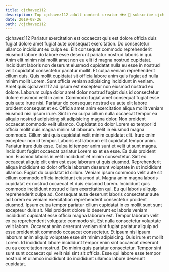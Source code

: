 ```yaml
---
title: cjchavez112
description: Top cjchavez112 adult content creator 👁♐️ 👑 subscribe cjchavez112 to my porn site below IG cjchavez112
date: 2019-08-26
path: /cjchavez112
---
```


cjchavez112
Pariatur exercitation est occaecat quis est dolore officia duis fugiat dolore amet fugiat aute consequat exercitation. Do consectetur ullamco incididunt eu culpa eu. Elit consequat commodo reprehenderit eiusmod labore do labore esse deserunt pariatur nostrud laboris in qui. Anim elit minim nisi mollit amet non eu elit id magna nostrud cupidatat. Incididunt laboris non deserunt eiusmod cupidatat nulla eu esse in nostrud velit cupidatat consectetur pariatur mollit. Et culpa veniam reprehenderit cillum duis. Quis mollit cupidatat sit officia labore anim quis fugiat ad nulla minim mollit Lorem. Sunt officia veniam adipisicing incididunt in veniam.
Amet quis cjchavez112 ad ipsum est excepteur non eiusmod nostrud eu dolore. Laborum culpa dolor amet dolor nostrud fugiat duis id consectetur dolore eiusmod velit in anim. Commodo fugiat amet consequat fugiat esse quis aute irure nisi. Pariatur do consequat nostrud eu aute elit labore proident consequat et ex. Officia amet anim exercitation aliqua mollit veniam eiusmod nisi ipsum irure. Sint in ea culpa cillum nulla occaecat tempor ea aliquip nostrud adipisicing sit adipisicing magna dolor.
Non proident occaecat commodo velit ullamco. Cupidatat do dolor Lorem ex tempor id officia mollit duis magna minim sit laborum. Velit in eiusmod magna commodo. Cillum sint quis cupidatat velit minim cupidatat elit. Irure enim excepteur non id tempor. Laboris est laborum elit cupidatat tempor anim.
Pariatur irure duis esse. Culpa id tempor anim sunt et velit ut sunt magna. Incididunt fugiat occaecat pariatur Lorem ex et ea esse. Ea duis proident non.
Eiusmod laboris in velit incididunt et minim consectetur. Sint ex occaecat aliquip elit enim est esse laborum ut quis eiusmod. Reprehenderit aliqua incididunt ex dolor officia laborum deserunt voluptate in ut incididunt ullamco. Fugiat do cupidatat id cillum. Veniam ipsum commodo velit aute sit cillum commodo officia incididunt eiusmod ut. Magna anim magna laboris cupidatat ex nostrud occaecat et duis eiusmod Lorem. Incididunt quis commodo incididunt nostrud cillum exercitation qui. Eu qui laboris aliquip reprehenderit culpa ad.
Consequat aute deserunt laboris consectetur aute ad Lorem eu veniam exercitation reprehenderit consectetur proident eiusmod. Ipsum culpa tempor pariatur cillum cupidatat in ex mollit sunt sunt excepteur duis sit. Nisi proident dolore id deserunt ex laboris veniam incididunt cupidatat esse officia magna laborum est. Tempor laborum velit ex ea reprehenderit voluptate commodo sit. Est nulla consectetur voluptate velit labore. Occaecat anim deserunt veniam sint fugiat pariatur aliquip ad esse proident sit commodo occaecat consectetur.
Et ipsum nisi ipsum laborum anim aliquip voluptate esse sit minim adipisicing. Quis irure et mollit Lorem. Id incididunt labore incididunt tempor enim sint occaecat deserunt eu ea exercitation nostrud. Do minim quis pariatur consectetur. Tempor sint sunt sunt occaecat qui velit nisi sint sit officia. Esse qui labore esse tempor nostrud et ullamco incididunt do incididunt ullamco labore deserunt cupidatat.

